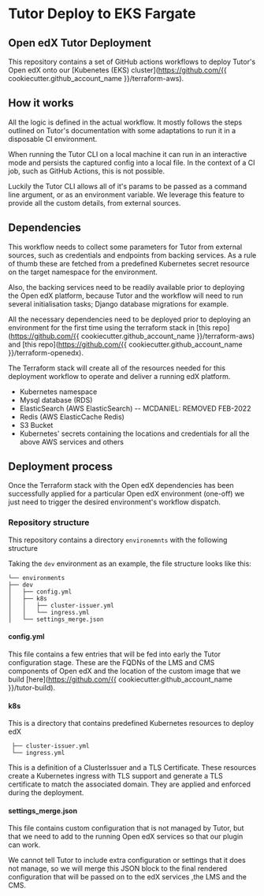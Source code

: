 # Tutor Deploy to EKS Fargate

##  Open edX Tutor Deployment
This repository contains a set of GitHub actions workflows to deploy Tutor's Open edX onto our [Kubenetes (EKS) cluster](https://github.com/{{ cookiecutter.github_account_name }}/terraform-aws).


## How it works
All the logic is defined in the actual workflow. It mostly follows the steps outlined on  Tutor's documentation with some adaptations to run it in a disposable CI environment.

When running the Tutor CLI on a local machine it can run in an interactive mode and persists the captured config into a local file. In the context of a CI job, such as GitHub Actions, this is not possible.

Luckily the Tutor CLI allows all of it's params to be passed as a command line argument, or as an environment variable. We leverage this feature to provide all the custom details, from external sources.


## Dependencies
This workflow needs to collect some parameters for Tutor from external sources, such as credentials and endpoints from backing services. As a rule of thumb these are fetched from a predefined Kubernetes secret resource on the target namespace for the environment.

Also, the backing services need to be readily available prior to deploying the Open edX platform, because Tutor and the workflow will need to run several initialisation tasks; Django database migrations for example.

All the necessary dependencies need to be deployed prior to deploying an environment for the first time using the terraform stack in [this repo](https://github.com/{{ cookiecutter.github_account_name }}/terraform-aws) and [this repo](https://github.com/{{ cookiecutter.github_account_name }}/terraform-openedx).

The Terraform stack will create all of the resources needed for this deployment workflow to operate and deliver a running edX platform.
- Kubernetes namespace
- Mysql database (RDS)
- ElasticSearch (AWS ElasticSearch) -- MCDANIEL: REMOVED FEB-2022
- Redis (AWS ElasticCache Redis)
- S3 Bucket
- Kubernetes' secrets containing the locations and credentials for all the above AWS services and others


## Deployment process
Once the Terraform stack with the Open edX dependencies has been successfully applied for a particular Open edX environment (one-off) we just need to trigger the desired environment's workflow dispatch.

### Repository structure
This repository contains a directory `environemnts` with the following structure

Taking the `dev` environment as an example, the file structure looks like this:

```
└── environments
├── dev
│   ├── config.yml
│   ├── k8s
│   │   ├── cluster-issuer.yml
│   │   └── ingress.yml
│   └── settings_merge.json
```

#### config.yml
This file contains a few entries that will be fed into early the Tutor configuration stage.
These are the FQDNs of the LMS and CMS components of Open edX and the location of the custom image that we build [here](https://github.com/{{ cookiecutter.github_account_name }}/tutor-build).

#### k8s

This is a directory that contains predefined Kubernetes resources to deploy edX

     ├── cluster-issuer.yml
     └── ingress.yml

This is a definition of a ClusterIssuer and a TLS Certificate.
These resources create a Kubernetes ingress with TLS support and generate a TLS certificate to match the associated domain.
They are applied and enforced during the deployment.

#### settings_merge.json
This file contains custom configuration that is not managed by Tutor, but that we need to add to the running Open edX services so that our plugin can work.

We cannot tell Tutor to include extra configuration or settings that it does not manage,
so we will merge this JSON block to the final rendered configuration that will be passed on to the edX services ,the LMS and the CMS.
